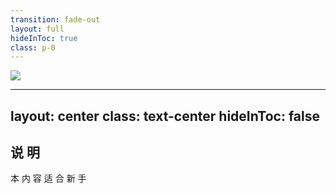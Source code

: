 ```yaml
---
transition: fade-out
layout: full
hideInToc: true
class: p-0
---
```


<img src="/assets/images/banner.jpg" class="w-full" />

---
layout: center
class: text-center
hideInToc: false
---


<h2>说  明</h2>

<p>本 内 容 适 合 新 手</p>